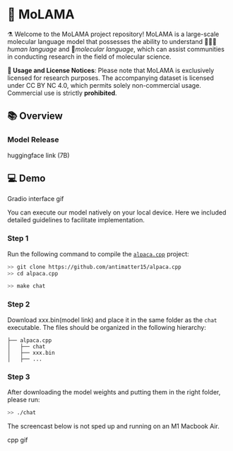  # 🦄️ MoLAMA

⚗️ Welcome to the MoLAMA project repository! MoLAMA is a large-scale molecular language model that possesses the ability to understand 🧑🏻‍🔬*human language* and 🔬*molecular language*, which can assist communities in conducting research in the field of molecular science.

**🚨 Usage and License Notices**: Please note that MoLAMA is exclusively licensed for research purposes. The accompanying dataset is licensed under CC BY NC 4.0, which permits solely non-commercial usage. Commercial use is strictly **prohibited**.

## 📚 Overview


### Model Release
huggingface link (7B)

## 💻 Demo

Gradio interface gif

You can execute our model natively on your local device. Here we included detailed guidelines to facilitate implementation.

### Step 1
Run the following command to compile the [`alpaca.cpp`](https://github.com/antimatter15/alpaca.cpp) project:

```sh
>> git clone https://github.com/antimatter15/alpaca.cpp
>> cd alpaca.cpp

>> make chat
```

### Step 2
Download xxx.bin(model link) and place it in the same folder as the `chat` executable. The files should be organized in the following hierarchy:

```
├── alpaca.cpp                  
│   ├── chat                    
│   ├── xxx.bin                 
│   ├── ...
```

### Step 3
After downloading the model weights and putting them in the right folder, please run:

```sh
>> ./chat
```

The screencast below is not sped up and running on an M1 Macbook Air.

cpp gif

